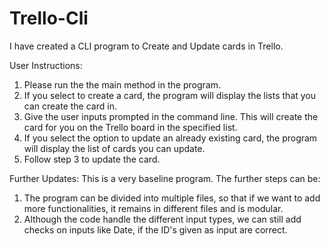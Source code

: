 # Trello-Cli
I have created a CLI program to Create and Update cards in Trello.

User Instructions:
1. Please run the the main method in the program.
2. If you select to create a card, the program will display the lists that you can create the card in. 
3. Give the user inputs prompted in the command line. This will create the card for you on the Trello board in the specified list.
4. If you select the option to update an already existing card, the program will display the list of cards you can update.
5. Follow step 3 to update the card.

Further Updates:
This is a very baseline program. The further steps can be:
1. The program can be divided into multiple files, so that if we want to add more functionalities, it remains in different files and is modular.
2. Although the code handle the different input types, we can still add checks on inputs like Date, if the ID's given as input are correct.


